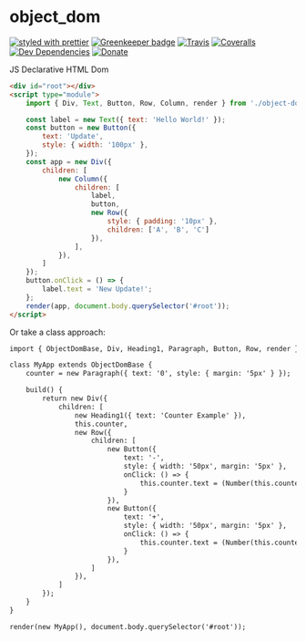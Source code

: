 # object_dom

[![styled with prettier](https://img.shields.io/badge/styled_with-prettier-ff69b4.svg)](https://github.com/prettier/prettier)
[![Greenkeeper badge](https://badges.greenkeeper.io/alexjoverm/typescript-library-starter.svg)](https://greenkeeper.io/)
[![Travis](https://img.shields.io/travis/alexjoverm/typescript-library-starter.svg)](https://travis-ci.org/alexjoverm/typescript-library-starter)
[![Coveralls](https://img.shields.io/coveralls/alexjoverm/typescript-library-starter.svg)](https://coveralls.io/github/alexjoverm/typescript-library-starter)
[![Dev Dependencies](https://david-dm.org/alexjoverm/typescript-library-starter/dev-status.svg)](https://david-dm.org/alexjoverm/typescript-library-starter?type=dev)
[![Donate](https://img.shields.io/badge/donate-paypal-blue.svg)](https://paypal.me/AJoverMorales)

JS Declarative HTML Dom

```html
<div id="root"></div>
<script type="module">
    import { Div, Text, Button, Row, Column, render } from './object-dom.es5.js';

    const label = new Text({ text: 'Hello World!' });
    const button = new Button({
        text: 'Update',
        style: { width: '100px' },
    });
    const app = new Div({
        children: [
            new Column({
                children: [
                    label,
                    button,
                    new Row({
                        style: { padding: '10px' },
                        children: ['A', 'B', 'C']
                    }),
                ],
            }),
        ]
    });
    button.onClick = () => {
        label.text = 'New Update!';
    };
    render(app, document.body.querySelector('#root'));
</script>
```

Or take a class approach:

```html
import { ObjectDomBase, Div, Heading1, Paragraph, Button, Row, render } from './dist/object-dom.es5.js';

class MyApp extends ObjectDomBase {
    counter = new Paragraph({ text: '0', style: { margin: '5px' } });

    build() {
        return new Div({
            children: [
                new Heading1({ text: 'Counter Example' }),
                this.counter,
                new Row({
                    children: [
                        new Button({
                            text: '-',
                            style: { width: '50px', margin: '5px' },
                            onClick: () => {
                                this.counter.text = (Number(this.counter.text) - 1).toString();
                            }
                        }),
                        new Button({
                            text: '+',
                            style: { width: '50px', margin: '5px' },
                            onClick: () => {
                                this.counter.text = (Number(this.counter.text) + 1).toString();
                            }
                        }),
                    ]
                }),
            ]
        });
    }
}

render(new MyApp(), document.body.querySelector('#root'));
```
